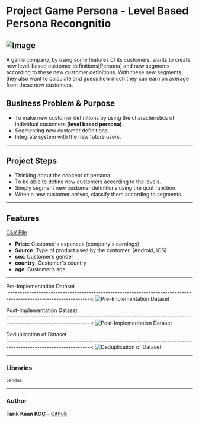 # Project Game Persona - Level Based Persona Recongnitio

![Image](https://github.com/TarikKaanKoc/Rule-Based-Classification/blob/main/image/image.jpeg?raw=True) 
---
A game company, by using some features of its customers, wants to create new level-based customer definitions[Persona] and new segments according to these new customer definitions. With these new segments, they also want to calculate and guess how much they can earn on average from these new customers. 


## Business Problem & Purpose

* To make new customer definitions by using the characteristics of individual customers  **(level based persona)**.
* Segmenting new customer definitions.
* Integrate system with the new future users.  

------

## Project Steps

- Thinking about the concept of persona.
- To be able to define new customers according to the levels.
- Simply segment new customer definitions using the qcut function.
- When a new customer arrives, classify them according to segments. 


---

## Features

[CSV File](https://github.com/TarikKaanKoc/Game.Persona-Level-Based-Persona-Recognitio/blob/main/persona.csv)

- **Price:** Customer's expenses (company's earnings)
- **Source**:  Type of product used by the customer. (Android, iOS) 
- **sex**: Customer’s gender
- **country**: Customer's country 
- **age**: Customer’s age



---

Pre-Implementation Dataset                
:-----------------------------------------------------------------------------------------------------------------:
![Pre-Implementation Dataset](https://github.com/TarikKaanKoc/Rule-Based-Classification/blob/main/image/image_1.png?raw=True) 


Post-Implementation Dataset            
:-----------------------------------------------------------------------------------------------------------------:
![Post-Implementation Dataset](https://github.com/TarikKaanKoc/Rule-Based-Classification/blob/main/image/image_2.png?Raw=True) 

Deduplication of Dataset         
:-----------------------------------------------------------------------------------------------------------------:
![Deduplication of Dataset](https://github.com/TarikKaanKoc/Rule-Based-Classification/blob/main/image/image_3.png?Raw=True) 


---

### Libraries

```
pandas
```

----

### Author

**Tarık Kaan KOÇ** -  [Github](https://github.com/TarikKaanKoc)

